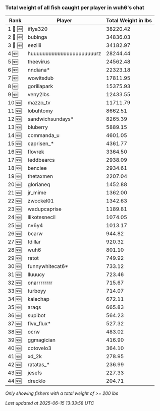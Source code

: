 ### Total weight of all fish caught per player in wuh6's chat
| Rank | Player | Total Weight in lbs |
|------|--------|---------|
| 1 🥇 🆕 | iflya320 | 38220.42 |
| 2 🥈 🆕 | bubinga | 34836.03 |
| 3 🥉 🆕 | eeziiii | 34182.97 |
| 4 🆕 | huuuuuuuuuuuuuuuuuuuuuurz | 28244.44 |
| 5 🆕 | theevirus | 24562.48 |
| 6 🆕 | nndiana* | 22323.18 |
| 7 🆕 | wowitsdub | 17811.95 |
| 8 🆕 | gorillapark | 15375.93 |
| 9 🆕 | veny2lbs | 12433.55 |
| 10 🆕 | mazzo_tv | 11711.79 |
| 11 🆕 | lobuhtomy | 8662.51 |
| 12 🆕 | sandwichsundays* | 8265.39 |
| 13 🆕 | bluberry | 5889.15 |
| 14 🆕 | commanda_u | 4601.05 |
| 15 🆕 | caprisen_* | 4361.77 |
| 16 🆕 | flovrek | 3364.50 |
| 17 🆕 | teddbearcs | 2938.09 |
| 18 🆕 | benciee | 2934.61 |
| 19 🆕 | thetaxmen | 2207.04 |
| 20 🆕 | glorianeq | 1452.88 |
| 21 🆕 | jr_mime | 1362.00 |
| 22 🆕 | zwockel01 | 1342.63 |
| 23 🆕 | wadupcaprise | 1189.81 |
| 24 🆕 | llikotesnecil | 1074.05 |
| 25 🆕 | nv6y4 | 1013.17 |
| 26 🆕 | bcarw | 944.82 |
| 27 🆕 | tdillar | 920.32 |
| 28 🆕 | wuh6 | 801.10 |
| 29 🆕 | ratot | 749.92 |
| 30 🆕 | funnywhitecat6* | 733.12 |
| 31 🆕 | lluuucy | 723.46 |
| 32 🆕 | onarrrrrrrr | 715.67 |
| 33 🆕 | turboyy | 714.07 |
| 34 🆕 | kalechap | 672.11 |
| 35 🆕 | araqs | 665.83 |
| 36 🆕 | supibot | 564.23 |
| 37 🆕 | flvx_flux* | 527.32 |
| 38 🆕 | ocrw | 483.02 |
| 39 🆕 | ggmagician | 416.90 |
| 40 🆕 | cotovelo3 | 364.10 |
| 41 🆕 | xd_2k | 278.95 |
| 42 🆕 | ratatas_* | 236.99 |
| 43 🆕 | jesefs | 227.33 |
| 44 🆕 | drecklo | 204.71 |

_Only showing fishers with a total weight of >= 200 lbs_

_Last updated at 2025-06-15 13:33:58 UTC_